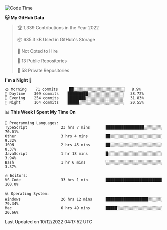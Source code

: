 <!--START_SECTION:waka-->
![Code Time](http://img.shields.io/badge/Code%20Time-3%2C361%20hrs%2049%20mins-blue)

**🐱 My GitHub Data** 

> 🏆 1,339 Contributions in the Year 2022
 > 
> 📦 635.3 kB Used in GitHub's Storage 
 > 
> 🚫 Not Opted to Hire
 > 
> 📜 13 Public Repositories 
 > 
> 🔑 58 Private Repositories  
 > 
**I'm a Night 🦉** 

```text
🌞 Morning    71 commits     ██░░░░░░░░░░░░░░░░░░░░░░░   8.9% 
🌆 Daytime    309 commits    █████████░░░░░░░░░░░░░░░░   38.72% 
🌃 Evening    254 commits    ████████░░░░░░░░░░░░░░░░░   31.83% 
🌙 Night      164 commits    █████░░░░░░░░░░░░░░░░░░░░   20.55%

```


📊 **This Week I Spent My Time On** 

```text
💬 Programming Languages: 
TypeScript               23 hrs 7 mins       █████████████████░░░░░░░░   70.01% 
Other                    3 hrs 4 mins        ██░░░░░░░░░░░░░░░░░░░░░░░   9.32% 
JSON                     2 hrs 45 mins       ██░░░░░░░░░░░░░░░░░░░░░░░   8.37% 
JavaScript               1 hr 18 mins        █░░░░░░░░░░░░░░░░░░░░░░░░   3.94% 
Bash                     1 hr 6 mins         ░░░░░░░░░░░░░░░░░░░░░░░░░   3.37%

🔥 Editors: 
VS Code                  33 hrs 1 min        █████████████████████████   100.0%

💻 Operating System: 
Windows                  26 hrs 12 mins      ███████████████████░░░░░░   79.34% 
Mac                      6 hrs 49 mins       █████░░░░░░░░░░░░░░░░░░░░   20.66%

```


 Last Updated on 10/12/2022 04:17:52 UTC
<!--END_SECTION:waka-->

